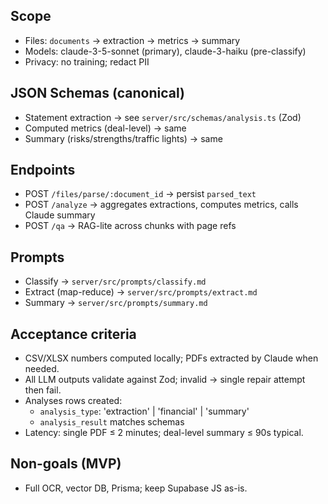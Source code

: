 ## Scope
- Files: `documents` → extraction → metrics → summary
- Models: claude-3-5-sonnet (primary), claude-3-haiku (pre-classify)
- Privacy: no training; redact PII

## JSON Schemas (canonical)
- Statement extraction → see `server/src/schemas/analysis.ts` (Zod)
- Computed metrics (deal-level) → same
- Summary (risks/strengths/traffic lights) → same

## Endpoints
- POST `/files/parse/:document_id` → persist `parsed_text`
- POST `/analyze` → aggregates extractions, computes metrics, calls Claude summary
- POST `/qa` → RAG-lite across chunks with page refs

## Prompts
- Classify → `server/src/prompts/classify.md`
- Extract (map-reduce) → `server/src/prompts/extract.md`
- Summary → `server/src/prompts/summary.md`

## Acceptance criteria
- CSV/XLSX numbers computed locally; PDFs extracted by Claude when needed.
- All LLM outputs validate against Zod; invalid → single repair attempt then fail.
- Analyses rows created:
  - `analysis_type`: 'extraction' | 'financial' | 'summary'
  - `analysis_result` matches schemas
- Latency: single PDF ≤ 2 minutes; deal-level summary ≤ 90s typical.

## Non-goals (MVP)
- Full OCR, vector DB, Prisma; keep Supabase JS as-is.
